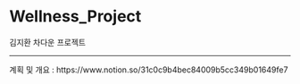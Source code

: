 # Wellness_Project
김지환 차다운 프로젝트
<hr>
계획 및 개요 : https://www.notion.so/31c0c9b4bec84009b5cc349b01649fe7
